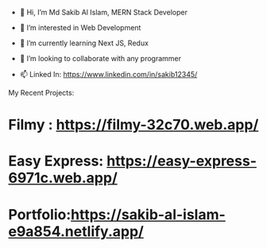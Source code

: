 - 👋 Hi, I’m Md Sakib Al Islam, MERN Stack Developer

- 👀 I’m interested in Web Development

- 🌱 I’m currently learning Next JS, Redux

- 💞️ I’m looking to collaborate with any programmer

- 📫 Linked In: https://www.linkedin.com/in/sakib12345/

My Recent Projects:

# Filmy : https://filmy-32c70.web.app/

# Easy Express: https://easy-express-6971c.web.app/

# Portfolio:https://sakib-al-islam-e9a854.netlify.app/
